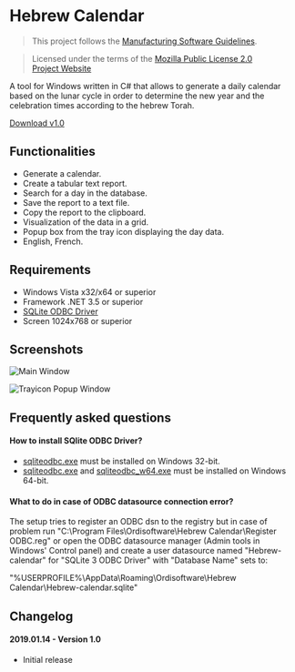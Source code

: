 # Hebrew Calendar

>This project follows the [Manufacturing Software Guidelines](https://github.com/Ordisoftware/Guidelines).

>Licensed under the terms of the [Mozilla Public License 2.0](LICENSE)<br/>
>[Project Website](http://www.ordisoftware.com/projects/hebrew-calendar)<br/>

A tool for Windows written in C# that allows to generate a daily calendar based on the lunar cycle in order to determine the new year and the celebration times according to the hebrew Torah.

[Download v1.0](https://github.com/Ordisoftware/Hebrew-Calendar/releases/tag/v1.0)

## Functionalities

- Generate a calendar.
- Create a tabular text report.
- Search for a day in the database.
- Save the report to a text file.
- Copy the report to the clipboard.
- Visualization of the data in a grid.
- Popup box from the tray icon displaying the day data.
- English, French.

## Requirements

- Windows Vista x32/x64 or superior
- Framework .NET 3.5 or superior
- [SQLite ODBC Driver](http://www.ch-werner.de/sqliteodbc/)
- Screen 1024x768 or superior

## Screenshots

![Main Window](http://www.ordisoftware.com/uploads/2019/01/hebrew-calendar-main-768x527.jpg)

![Trayicon Popup Window](http://www.ordisoftware.com/uploads/2019/01/hebrew-calendar-popup2-300x281.jpg)

## Frequently asked questions

#### How to install SQlite ODBC Driver?

- [sqliteodbc.exe](http://www.ch-werner.de/sqliteodbc/sqliteodbc.exe) must be installed on Windows 32-bit.
- [sqliteodbc.exe](http://www.ch-werner.de/sqliteodbc/sqliteodbc.exe) and [sqliteodbc_w64.exe](http://www.ch-werner.de/sqliteodbc/sqliteodbc_w64.exe) must be installed on Windows 64-bit.

#### What to do in case of ODBC datasource connection error?

The setup tries to register an ODBC dsn to the registry but in case of problem run "C:\Program Files\Ordisoftware\Hebrew Calendar\Register ODBC.reg" or open the ODBC datasource manager (Admin tools in Windows' Control panel) and create a user datasource named "Hebrew-calendar" for "SQLite 3 ODBC Driver" with "Database Name" sets to:

"%USERPROFILE%\AppData\Roaming\Ordisoftware\Hebrew Calendar\Hebrew-calendar.sqlite"

## Changelog

#### 2019.01.14 - Version 1.0

- Initial release